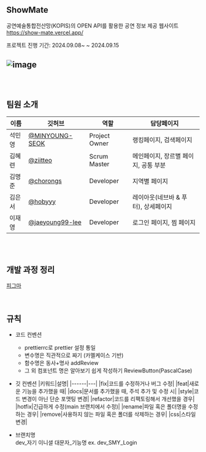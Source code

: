 ShowMate
-------------

공연예술통합전산망(KOPIS)의 OPEN API를 활용한 공연 정보 제공 웹사이트   
https://show-mate.vercel.app/

프로젝트 진행 기간: 2024.09.08~ ~ 2024.09.15

![image](https://github.com/user-attachments/assets/059542cb-0746-42c4-a7e8-aa69c6433036)   
<br />
<br />
<br />
팀원 소개
-------------
|이름|깃허브|역할|담당페이지|
|------|---|---|---|
|석민영|[@MINYOUNG-SEOK](https://github.com/MINYOUNG-SEOK)|Project Owner|랭킹페이지, 검색페이지|
|김혜련|[@ziitteo](https://github.com/ziitteo)|Scrum Master|메인페이지, 장르별 페이지, 공통 부분|
|김명준|[@chorongs](https://github.com/chorongs)|Developer|지역별 페이지|
|김은서|[@hobyyy](https://github.com/hobyyy)|Developer|레이아웃(네브바 & 푸터), 상세페이지|
|이재영|[@jaeyoung99-lee](https://github.com/jaeyoung99-lee)|Developer|로그인 페이지, 찜 페이지|   
<br />
<br />

개발 과정 정리
-------------   
[피그마](https://www.figma.com/board/hAUgIzFr200Qdpp79CDEGd/%EB%A6%AC%EC%95%A1%ED%8A%B8-2%EA%B8%B0---1%EC%A1%B0?node-id=0-1&node-type=canvas&t=Ok27KjNY8mHUpxMV-0)   

<br />

규칙
-------------   

* 코드 컨벤션
  * prettierrc로 prettier 설정 통일
  * 변수명은 직관적으로 짜기 (카멜케이스 기반)
  * 함수명은 동사+명사 addReview
  * 그 외 컴포넌트 명은 알아보기 쉽게 작성하기 ReviewButton(PascalCase)

 
* 깃 컨벤션
  |키워드|설명|
  |------|---|
  |fix|코드를 수정하거나 버그 수정|
  |feat|새로운 기능을 추가했을 때|
  |docs|문서를 추가했을 때, 주석 추가 및 수정 시|
  |style|코드 변경이 아닌 단순 포맷팅 변경|
  |refactor|코드를 리팩토링해서 개선했을 경우|
  |hotfix|긴급하게 수정(main 브랜치에서 수정)|
  |rename|파일 혹은 폴더명을 수정하는 경우|
  |remove|사용하지 않는 파일 혹은 폴더를 삭제하는 경우|
  |css|스타일 변경|


* 브랜치명   
  dev_자기 이니셜 대문자_기능명 ex. dev_SMY_Login


  
